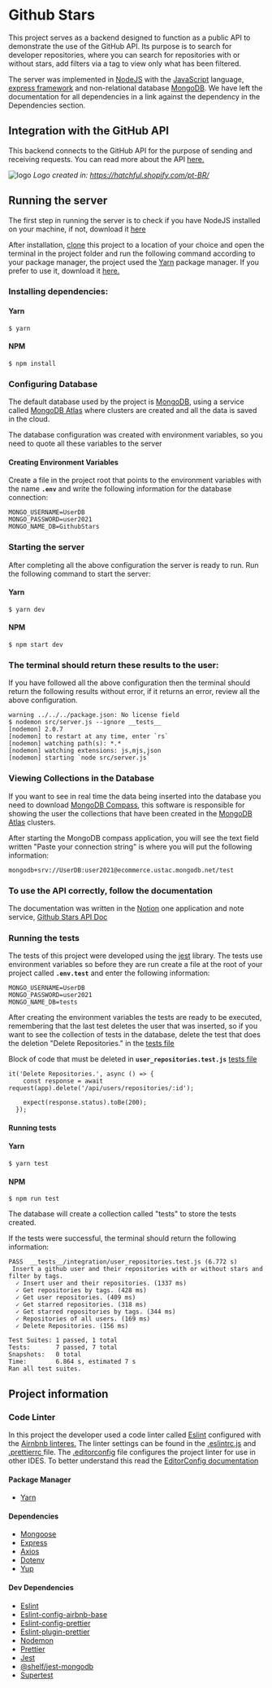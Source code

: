 # Github Stars
This project serves as a backend designed to function as a public API to demonstrate the use of the GitHub API. Its purpose is to search for developer repositories, where you can search for repositories with or without stars, add filters via a tag to view only what has been filtered.

The server was implemented in <a href="https://nodejs.org/en/docs/">NodeJS</a> with the <a href="https://developer.mozilla.org/pt-BR/docs/Web/JavaScript">JavaScript</a> language, <a href="https://expressjs.com/en/starter/installing.html"> express framework</a> and non-relational database <a href="https://docs.mongodb.com/">MongoDB</a>. We have left the documentation for all dependencies in a link against the dependency in the Dependencies section.


## Integration with the GitHub API 
This backend connects to the GitHub API for the purpose of sending and receiving requests. You can read more about the API <a href="https://docs.github.com/en/rest">here.</a>


![logo](https://user-images.githubusercontent.com/56320849/117805402-51c4ef80-b22f-11eb-8c4d-caea71aed396.png)
<em>Logo created in: https://hatchful.shopify.com/pt-BR/</em>


## Running the server
The first step in running the server is to check if you have NodeJS installed on your machine, if not, download it <a href="https://nodejs.org/en/download/">here</a>

After installation, <a href="https://github.com/brainnco-exs/challenge-barretot">clone</a> this project to a location of your choice and open the terminal in the project folder and run the following command according to your package manager, the project used the <a href="https://classic.yarnpkg.com/lang/en/">Yarn</a> package manager. If you prefer to use it, download it <a href="https://classic.yarnpkg.com/en/docs/install#debian-stable">here.</a> 


### Installing dependencies:

#### Yarn
```
$ yarn 
```

#### NPM

```
$ npm install
```

### Configuring Database
The default database used by the project is <a href="https://docs.mongodb.com/">MongoDB</a>, using a service called <a href="https://www.mongodb.com/cloud/atlas">MongoDB Atlas</a> where clusters are created and all the data is saved in the cloud.

The database configuration was created with environment variables, so you need to quote all these variables to the server

#### Creating Environment Variables

Create a file in the project root that points to the environment variables with the name **`.env`** and write the following information for the database connection:
```
MONGO_USERNAME=UserDB
MONGO_PASSWORD=user2021
MONGO_NAME_DB=GithubStars
```
### Starting the server
After completing all the above configuration the server is ready to run. Run the following command to start the server:
#### Yarn
```
$ yarn dev
```

#### NPM

```
$ npm start dev
```
### The terminal should return these results to the user: 
If you have followed all the above configuration then the terminal should return the following results without error, if it returns an error, review all the above configuration.
```
warning ../../../package.json: No license field
$ nodemon src/server.js --ignore __tests__
[nodemon] 2.0.7
[nodemon] to restart at any time, enter `rs`
[nodemon] watching path(s): *.*
[nodemon] watching extensions: js,mjs,json
[nodemon] starting `node src/server.js`
```
### Viewing Collections in the Database
If you want to see in real time the data being inserted into the database you need to download <a href="https://www.mongodb.com/try/download/compass">MongoDB Compass</a>, this software is responsible for showing the user the collections that have been created in the <a href="https://www.mongodb.com/cloud/atlas">MongoDB Atlas</a> clusters.

After starting the MongoDB compass application, you will see the text field written "Paste your connection string" is where you will put the following information:

```
mongodb+srv://UserDB:user2021@ecommerce.ustac.mongodb.net/test
```

### To use the API correctly, follow the documentation
The documentation was written in the <a href="https://www.notion.so/">Notion</a> one application and note service, <a href="https://www.notion.so/GitHub-Stars-API-486c1a77be7340df90ddb19e832a15fd">Github Stars API Doc</a>

### Running the tests
The tests of this project were developed using the  <a href="https://jestjs.io/">jest</a> library. The tests use environment variables so before they are run create a file at the root of your project called **`.env.test`** and enter the following information: 
```
MONGO_USERNAME=UserDB
MONGO_PASSWORD=user2021
MONGO_NAME_DB=tests
```
After creating the environment variables the tests are ready to be executed, remembering that the last test deletes the user that was inserted, so if you want to see the collection of tests in the database, delete the test that does the deletion "Delete Repositories." in the <a href="https://github.com/brainnco-exs/challenge-barretot/blob/master/__tests__/integration/user_repositories.test.js">tests file</a> 

Block of code that must be deleted in **`user_repositories.test.js`** <a href="https://github.com/brainnco-exs/challenge-barretot/blob/master/__tests__/integration/user_repositories.test.js">tests file</a> 
```
it('Delete Repositories.', async () => {
    const response = await request(app).delete('/api/users/repositories/:id');

    expect(response.status).toBe(200);
  });
```

#### Running tests

#### Yarn
```
$ yarn test
```

#### NPM

```
$ npm run test
```
The database will create a collection called "tests" to store the tests created.

If the tests were successful, the terminal should return the following information:
```
PASS  __tests__/integration/user_repositories.test.js (6.772 s)
 Insert a github user and their repositories with or without stars and filter by tags.
  ✓ Insert user and their repositories. (1337 ms)
  ✓ Get repositories by tags. (428 ms)
  ✓ Get user repositories. (409 ms)
  ✓ Get starred repositories. (318 ms)
  ✓ Get starred repositories by tags. (344 ms)
  ✓ Repositories of all users. (169 ms)
  ✓ Delete Repositories. (156 ms)

Test Suites: 1 passed, 1 total
Tests:       7 passed, 7 total
Snapshots:   0 total
Time:        6.864 s, estimated 7 s
Ran all test suites.
```


## Project information

### Code Linter
In this project the developer used a code linter called <a href="https://www.npmjs.com/package/eslint">Eslint</a> configured with the <a href="https://www.npmjs.com/package/eslint-config-airbnb-base">Airnbnb linteres.</a> The linter settings can be found in the <a href="https://github.com/brainnco-exs/challenge-barretot/blob/master/.eslintrc.js">.eslintrc.js</a> and <a href="https://github.com/brainnco-exs/challenge-barretot/blob/master/.prettierrc">.prettierrc </a>file. The <a href="https://github.com/brainnco-exs/challenge-barretot/blob/master/.editorconfig">.editorconfig</a> file configures the project linter for use in other IDES. To better understand this read the <a href="https://editorconfig.org/"> EditorConfig documentation</a>

#### Package Manager

 * <a href="https://classic.yarnpkg.com/lang/en/">Yarn</a>  

#### Dependencies

* <a href="https://www.npmjs.com/package/mongoose">Mongoose</a>
* <a href="https://www.npmjs.com/package/express">Express</a>  
* <a href="https://www.npmjs.com/package/axios">Axios</a>  
* <a href="https://www.npmjs.com/package/dotenv">Dotenv</a> 
* <a href="https://www.npmjs.com/package/yup">Yup</a> 


#### Dev Dependencies
* <a href="https://www.npmjs.com/package/eslint">Eslint</a>
* <a href="https://www.npmjs.com/package/eslint-config-airbnb-base">Eslint-config-airbnb-base</a>
* <a href="https://www.npmjs.com/package/eslint-config-prettier">Eslint-config-prettier</a>
* <a href="https://www.npmjs.com/package/eslint-plugin-prettier">Eslint-plugin-prettier</a>
* <a href="https://www.npmjs.com/package/nodemon">Nodemon</a>
* <a href="https://www.npmjs.com/package/prettier">Prettier</a>
* <a href="https://www.npmjs.com/package/jest">Jest</a>
* <a href=https://www.npmjs.com/package/@shelf/jest-mongodb>@shelf/jest-mongodb</a>
* <a href="https://www.npmjs.com/package/supertest">Supertest</a>



